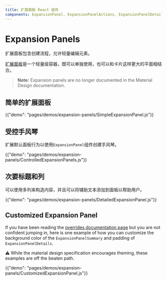```yaml
---
title: 扩展面板 React 组件
components: ExpansionPanel, ExpansionPanelActions, ExpansionPanelDetails, ExpansionPanelSummary
---
```

# Expansion Panels

<p class="description">扩展面板包含创建流程，允许轻量编辑元素。</p>

[扩展面板](https://material.io/archive/guidelines/components/expansion-panels.html)是一个轻量级容器，既可以单独使用，也可以和卡片这样更大的平面相结合。

> **Note:** Expansion panels are no longer documented in the Material Design documentation.

## 简单的扩展面板

{{"demo": "pages/demos/expansion-panels/SimpleExpansionPanel.js"}}

## 受控手风琴

扩展默认面板行为以使用` ExpansionPanel `组件创建手风琴。

{{"demo": "pages/demos/expansion-panels/ControlledExpansionPanels.js"}}

## 次要标题和列

可以使用多列来构造内容，并且可以将辅助文本添加到面板以帮助用户。

{{"demo": "pages/demos/expansion-panels/DetailedExpansionPanel.js"}}

## Customized Expansion Panel

If you have been reading the [overrides documentation page](/customization/overrides/) but you are not confident jumping in, here is one example of how you can customize the background color of the `ExpansionPanelSummary` and padding of `ExpansionPanelDetails`.

⚠️ While the material design specification encourages theming, these examples are off the beaten path.

{{"demo": "pages/demos/expansion-panels/CustomizedExpansionPanel.js"}}